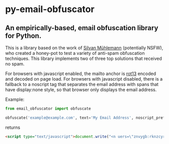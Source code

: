 # py-email-obfuscator

## An empirically-based, email obfuscation library for Python.

This is a library based on the work of
[Silvan Mühlemann](http://techblog.tilllate.com/2008/07/20/ten-methods-to-obfuscate-e-mail-addresses-compared/)
(potentially NSFW), who created a honey-pot to test a variety of anti-spam
obfuscation techniques. This library implements two of three top solutions that
received no spam.

For browsers with javascript enabled, the mailto anchor is
[rot13](http://en.wikipedia.org/wiki/ROT13) encoded and decoded on page load.
For browsers with javascript disabled, there is a fallback to a noscript tag
that separates the email address with spans that have display:none style, so
that browser only displays the email address.

Example:

```python
from email_obfuscator import obfuscate

obfuscate('example@example.com', text='My Email Address', noscript_preface='My Email Address: ')
```

returns

```html
<script type="text/javascript">document.write("<n uers=\"znvygb:rknzcyr@rkncyr.pbz\" ery=\"absbyybj\">Zl Rznvy Nqqerff</n>".replace(/[a-zA-Z]/g,function(e){return String.fromCharCode((e<="Z"?90:122)>=(e=e.charCodeAt(0)+13)?e:e-26)}));</script><noscript>My Email Address: <span class="obfuscated-email-noscript"><strong><u>exampl<span style="display:none;">null</span>e@exap<span style="display:none;">null</span>le.com</u></strong></span></noscript>
```

